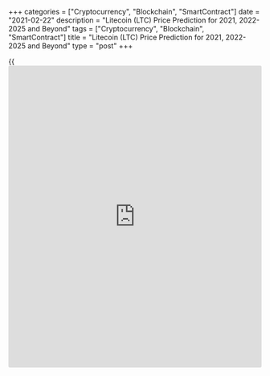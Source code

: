 +++
categories = ["Cryptocurrency", "Blockchain", "SmartContract"]
date = "2021-02-22"
description = "Litecoin (LTC) Price Prediction for 2021, 2022-2025 and Beyond"
tags = ["Cryptocurrency", "Blockchain", "SmartContract"]
title = "Litecoin (LTC) Price Prediction for 2021, 2022-2025 and Beyond"
type = "post"
+++

{{<iframe id="large-banner" src="https://www.bounty.group/#slide=6.0" width="100%" height="600" scrolling="no" style="border: 0px solid rgb(216, 221, 230); border-radius: 3px;">}}

2021-02-22

2021-02-22

Litecoin Price Predictions: How It could go in 2021 and BeyondJana Kane

Litecoin was up by more than 140% in 2020, despite a recent drawdown
that reduced the asset to about $50 per LTC. The Litecoin price has been
through a lot from its launch – going up and down. Its price started at
about $3 per LTC and has gone through a number of bubble cycles or "alt
seasons."

These contributed to a significant rise in the price before a minor
correction occurred. These price corrections do nothing to counter
Litecoin's strong price trajectory. Long-term, the outlook suggests that
Litecoin's potential is extremely high. Eventually, Litecoin closed 2020
at $126.23 (on Coinmarketcap). Will the price of Litecoin go up this
year and in the years to come? Let's find out!

The article covers the following subjects:

## A Bit of Litecoin History

Litecoin ([LTC][1]) is a so-called digital peer-to-peer currency
integrated into open-source software. Technically, the Litecoin project
is very similar to the Bitcoin system. Litecoin production and
transmission are based on an open-source encryption protocol. There is
no central control. With this in mind, all transactions, balances, and
expenses are managed by a peer-to-peer network. Litecoin is created on
the basis of a cryptological hash function, which in turn generates
blocks. Litecoin can be exchanged for Bitcoin and fiat money. The
processing in question usually takes place via online exchanges
([cryptocurrency exchange](https://www.playgroundfx.com/blog/best-cryptocurrency-exchange/)s).

Litecoin was created by a former Google employee, Charlie Lee, in 2011.
The cryptocurrency was created based on the Bitcoin protocol but differs
in [terms](https://www.fintechee.com/terms/) of the hash algorithm used. Furthermore, it also differs in
hard caps, block transaction times, and some other factors. Litecoin was
released via an open-source client on GitHub on October 7, 2011. On
October 13, 2011, 5 days later, the Litecoin network went live.

Lee's goal was to create a light version of Bitcoin with Litecoin.
Developers have always stated that you can consider Litecoin to be the
silver version of Bitcoin. Litecoin differs from Bitcoin in the
prioritization of the transaction confirmation rate, which is
approximately 2.5 minutes per block. However, the reality is that
Litecoin users will have to wait up to about 30 minutes for their
transaction to be processed due to network congestion.

## Why Is Litecoin an Attractive Investment Asset?

Litecoin is especially faster at handling payments than Bitcoin and is
an excellent, proven complementary alternative. It's a very cheap,
super-safe highway for making payments - especially when it comes to
micro-transactions, like, for example, when paying for a cup of coffee.
In addition, the Litecoin community is working on the implementation of
all kinds of new fintech gadgets that are actually intended for Bitcoin.
Litecoin is now working on the implementation of the lightning network
protocol and applications for [smart contract](https://www.letsplayfx.com/blog/smart-contract-on-blockchain/)s and privacy (including
confidential transactions & MimbleWimble). Litecoin is certainly light
and cheap, but above all in good hands with fantastic ambitions.
Litecoin has a bright future as a classic and reliable altcoin.

Most [investor](https://www.fintechee.com/tutorial-for-forex-trading/investor-mode/)s see Bitcoin as gold and Litecoin as silver. Litecoin was
developed as an alternative to Bitcoin and developed as a lightweight
that solved some shortcomings of Bitcoin. It is a classic altcoin with
more than 6 years of experience and development behind it. Software
updates and new tech can be easily added to Litecoin.

As with Bitcoin, there is also a built-in scarcity. In total, only 84
million Litecoin can be mined. Litecoin can be considered a much cheaper
and faster alternative. In fact, Litecoin is underestimated relative to
other cryptocurrencies. Bitcoin is slower and more expensive to use
compared to Litecoin.

The fact that Litecoin is fast and cheap has advantages, especially
since people in third world countries without bank accounts can still
get Litecoin cheaply and quickly. Litecoin is a superior alternative to
fiat money when compared to Ethereum. Ethereum was not developed as
money, but it can certainly be used as such. You could rather consider
Ethereum to be crypto gas.

In addition, Ethereum is a much more difficult concept to grasp than
Litecoin. Litecoin is just digital p2p money with a built-in scarcity
that actually works faster as a transaction medium. This makes adoption
much easier and does not require much knowledge. Simply install the
wallet app on your smartphone, and you will have your own Swiss Litecoin
bank account with which you can actually conduct transactions almost
immediately. As the popularity and price of Bitcoin increase and,
therefore, the transaction costs rise, cheaper and faster alternatives
will be sought. This is Litecoin, baby.

## Other Interesting Facts

Litecoin has made a lot of progress and has even been included as a
means of payment in Venezuela's mainstream international payments
system. Via the Remesas remittance platform, foreigners can send
Litecoin to family members and friends in Venezuela who receive Bolivars
in their local bank account through Remesas. A commission of 15% is
charged, which means that the government in Venezuela secretly collects
Litecoin.

Another interesting fact is that the Litecoin Foundation has a 9.9%
share in the German WEG bank. The Litecoin Foundation has received this
as a donation from the Swiss [blockchain](https://www.letsplayfx.com/blog/trade-forex-with-bitcoin/) company TokenPay. Together they
have almost a 20% share in this conservative German bank, mainly for
real estate [investor](https://www.fintechee.com/tutorial-for-forex-trading/investor-mode/)s. Litecoin can thus be recognized in the long-term
as a possible cryptocurrency for buying real estate in Germany? But we
digress, so let's not dive too deep into the matter and see how the coin
develops.

## Litecoin Price Analysis

Despite it not being a bullish period for cryptocurrencies until around
October 2020, Litecoin has performed reasonably well compared to its
competitors. Charlie Lee is clearly doing really well; he finally
introduced confidential transactions (CT). Like the privacy coins ZCash
and Monero, LTC’s confidential transactions will prevent replaceability,
scalability, and privacy issues.

 The acceptance rate is also quite high. Very recently, the Litecoin
logo was even advertised on the UFC mat during a famous fight. It was a
real eye-catcher. Furthermore, a new shopping center in Singapore with
an ATM that accepts both Bitcoin and Litecoin has been installed.
Litecoin's price prediction is very optimistic in the opinion of
experts.

Experts expect Litecoin to have a bright future in 2021 due to all
integrations and partnerships. In addition, the Litecoin community is
very active, with all the upcoming developments. They will, of course,
keep the enthusiasts informed. Litecoin clearly has the potential to
rise further and is certainly a tough competitor for the other cryptos.

If Litecoin can break above its current price and hold on in the long-
run, the Litecoin forecast says it will finally retest its all-time
high. The maximum height for the Litecoin /US dollar rate is likely to
remain below $300 for much of the next year. What will Litecoin do in
the next 5 years?

## Litecoin Price Predictions by Crypto Experts

The cryptocurrency market is very volatile, which means that predicting
reliable prices of cryptocurrencies is indeed one of the most difficult
things to do. Let’s have a look at some recent expert publications
regarding their statement and LTC prediction. They may give us food for
thought about LTC:

### Trading Beasts

A technical analysis performed by Trading Beasts predicted that by the
end of 2020, LTC might reach around $47 and that it is good for
investment in the long run. We now know that LTC closed December 31st,
2020, at $126.23 (on Coinmarketcap). That’s quite higher than predicted!

### Wallet Investor

Wallet Investor always has been frank and conservative in predicting all
cryptocurrencies. They have again come out with a conservative
prediction for Litecoin, where they stated that LTC might reach $22.95
by the end of last year. We guess no one expected the BTC boom! Shh. We
didn’t either.

### Long Forecast

According to a published Long Forecast research, the price of Litecoin
should have reached $55 by the end of 2020. Their forecast was a bit
more optimistic than the previous two, but still, they underestimated
the power of Litecoin.

### CoinPrice

Finally, someone who believed in LTC! CoinPrice predicted that Litecoin
might reach as high as $124 by 2020. As we have seen from the previous
expert outlets, this was quite an optimistic prediction, but they stood
by it and were the most accurate of them all! Nice work on that
analysis, CoinPrice!

## Litecoin Technical Analysis

Lately, Litecoin has been following a flag pattern. After reaching $160
on January 3rd, the cryptocurrency had two bearish days and dipped down
to about $150. Let’s look at what’s happening behind the scenes.

LTC followed three flag patterns consecutively, which doubled its price
from $80 to $160. If Litecoin fulfills flag and pole post-consolidation,
its price could reach $185. If the RSI breaks below the overbought zone,
however, its price will go down.

As seen in the 4-hour chart below, the MACD switched from bullish to
bearish, as did the [Parabolic SAR](https://www.algotradesoft.org/custom-indicator/parabolic-sar.html). This shows that, currently, there is
a negative market trend and that there is an expected drop further.
Thus, the 20-period SMA is critical in holding up the price.

There is a lack of strong resistance barriers – thus, LTC’s price has
enough space to fulfill the flag pattern. When we take a look at the
IOMAP (in/out of the money around price), we can see that LTC has a
positive future.

## Weekly Elliott wave Litecoin analysis as of ****22.02.2021

The LTCUSD market is forming the global standard zigzag A-B-C. The first
two elements of the zigzag have completed. Wave A is a bullish impulse.
The bearish correction B is a triple zigzag. There is now unfolding the
final impulse wave C. The sub-waves [1]-[2]-[3]-[4] must have finished.
Therefore, the Litecoin price should be rising in the final sub-wave
[5]. Let us study the market structure in more detail in the eight-hour
timeframe.

After the market completed the bearish correction [4] as a double
zigzag, the price has started rising in the impulse wave. The first
three sub-waves of the impulse wave must have been finished. Therefore,
following a short decline in correction (4), the market should start
growing in the final fifth wave to a level above 275.00. One could enter
long positions with a target at level 275.00.

### Weekly [LTCUSD][2] trading plan:

Buy 222.62, TP 275.00

Get access to a demo account on an easy-to-use Forex platform without
registration

[ Go to Demo Account ][3]

## Litecoin Price Prediction: 2022 -2023

The LTC price prediction is performed based on the fact that it is the
5th most appreciated cryptocurrency in the world. With its low
transaction costs and fast confirmations, LTC is really becoming the new
global payment standard for consumers and businesses worldwide. Litecoin
also reassures traders that costs are likely lower than they thought.
The processing fees are far less than those incurred by credit cards and
other forms of payments. Even the integration is free!

As Litecoin is steadily gaining more popularity, the acceptance ratio
might also increase. It is already high compared to the other newcomers.
We predict that the price is going to climb pretty high in the years
2022 and 2023, when it may have the power to reach the 900 dollar mark.

## Long Term Litecoin Price Prediction: 2025-2030

The third halving for Litecoin is set to take place in 2023. In doing
so, block rewards would be halved to 6.25 LTC. This incites Litecoin
enthusiasts to trade and invest as the halving process causes the
currency to appreciate in value. Litecoin could even excel above its
competitors to become one of the most traded cryptocurrencies.

As such, the prediction for Litecoin by 2025-2030 is that its value
could reach $1200. Keep in mind that such long-term price forecasts are
indicative in nature. Forecasts for such a long time are very
approximate.

## How Has the Price of Litecoin Changed Over Time?

Today, LTC is trading at $206.13. On the current CoinMarketCap [ranking](https://www.playgroundfx.com/blog/crypto-exchange-ranking/)s,
Litecoin ranks #5, with a market cap of $9,957,064,586 (January 3rd,
2021). The circulating supply is 66,230,155 LTC, while the maximum stock
is 84,000,000 LTC coins. The Litecoin price hit its all-time high of
$375.29 on December 19, 2017. But in order to make the most reliable
cryptocurrency predictions, it's important not just to look ahead but
also to look back at the previous price performance of Litecoin. Below
you'll see how Litecoin performed over the years of its existence:



## Is Litecoin a Good Investment?

The [Litecoin][1] price should remain a sought-after asset for the
coming year as well. In the past three months alone, the currency is up
120 percent. Even if short-term gains remain likely, the price should
target its 2019 high, around $145, in the medium and long term. Only
when the said high has been successfully reached do I see further upside
potential.

The coronavirus pandemic is likely to remain at the heart of the markets
in 2021. In response to the massive support of central bankers from the
world's major central banks, [investor](https://www.fintechee.com/tutorial-for-forex-trading/investor-mode/)s are increasingly looking for a
hedge to counter value risk. Against this backdrop, Litecoin, Bitcoin,
and other top cryptocurrencies are likely to continue to attract
attention.

If Litecoin can break above its current price and hold on in the long-
run, the Litecoin forecast says it will finally retest its all-time
high. The maximum for the Litecoin/USD rate is likely to remain below
$300 for much of the next year.

One feasible LTC price prediction, based on the opinions of experts,
could be as follows:

 **Month**

|

 **Open**

|

 **Low-High**

|

 **Close**

|

 **Mo,%**

|

 **Total,%**  
  
---|---|---|---|---|---  
  
2021  
  
Jan

|

124

|

124-265

|

241

|

94.4%

|

94.4%  
  
Feb

|

241

|

241-355

|

280

|

16.2%

|

126%  
  
Mar

|

280

|

280-348

|

325

|

16.1%

|

162%  
  
Apr

|

325

|

325-403

|

377

|

16.0%

|

204%  
  
May

|

377

|

377-468

|

437

|

15.9%

|

252%  
  
Jun

|

437

|

341-437

|

367

|

-16.0%

|

196%  
  
Jul

|

367

|

361-415

|

388

|

5.7%

|

213%  
  
Aug

|

388

|

388-482

|

450

|

16.0%

|

263%  
  
Sep

|

450

|

379-450

|

407

|

-9.6%

|

228%  
  
Oct

|

407

|

372-428

|

400

|

-1.7%

|

223%  
  
Nov

|

400

|

400-496

|

464

|

16.0%

|

274%  
  
Dec

|

464

|

363-464

|

390

|

-15.9%

|

215%  
  
## Litecoin Price Predictions FAQ

## Price chart of LTCUSD in real time mode

The content of this article reflects the author’s opinion and does not
necessarily reflect the official position of LiteForex. The material
published on this page is provided for informational purposes only and
should not be considered as the provision of investment advice for the
purposes of Directive 2004/39/EC.

Rate this article:

{{value}}

( {{count}} {{title}} )

   1. my.liteforex.com/trading/chart?symbol=ETHUSD
   2. my.liteforex.com/trading/chart?symbol=LTCUSD
   3. my.liteforex.com/trading/?category=analysts-opinions&slug=[Litecoin](https://www.playgroundfx.com/blog/litecoin-creator/)-price-prediction-forecast&type=currency